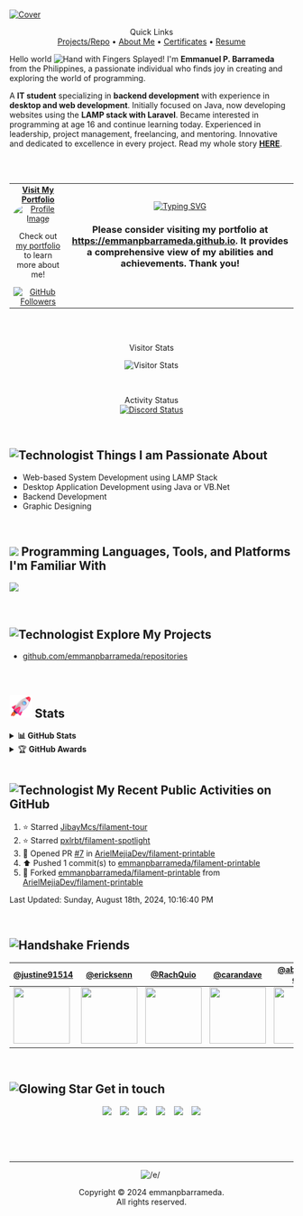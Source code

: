 
#

[![Cover](https://i.imgur.com/x3FW8OJ.png)](https://github.com/emmanpbarrameda/)

<p align="center">
  Quick Links
    <br/>
  <a href="https://github.com/emmanpbarrameda?tab=repositories">Projects/Repo</a> •
  <a href="https://emmanpbarrameda.github.io/#about">About Me</a> •
  <a href="https://emmanpbarrameda.github.io/#certificates">Certificates</a> •
  <a href="https://github.com/emmanpbarrameda/EMMANPBARRAMEDA_RESUME/blob/main/RESUME/EMMANPBARRAMEDA_RESUME.pdf">Resume</a>
</p>

Hello world <img src="https://raw.githubusercontent.com/Tarikul-Islam-Anik/Animated-Fluent-Emojis/master/Emojis/Hand%20gestures/Hand%20with%20Fingers%20Splayed.png" alt="Hand with Fingers Splayed" width="15" height="15" />!
I'm <b>Emmanuel P. Barrameda</b> from the Philippines, a passionate individual who finds joy in creating and exploring the world of programming.

A <b>IT student</b> specializing in <b>backend development</b> with experience in <b>desktop and web development</b>. Initially focused on Java, now developing websites using the <b>LAMP stack with Laravel</b>. Became interested in programming at age 16 and continue learning today. Experienced in leadership, project management, freelancing, and mentoring. Innovative and dedicated to excellence in every project. Read my whole story <a href="https://emmanpbarrameda.github.io/#about"><b>HERE</b></a>.
</b>

<br>
</br>

<!-- Social -->
<table width="100%" align="center">
  <tr>
    <td align="center">
      <a href="https://emmanpbarrameda.github.io">
        <strong>Visit My Portfolio</strong>
        <br />
        <img src="https://avatars.githubusercontent.com/u/67356375?v=4" alt="Profile Image" width="180" style="border-radius: 50%;" />
      </a>
      <br />
      <p>Check out <a href="https://emmanpbarrameda.github.io" target="_blank">my portfolio</a> to learn more about me!</p>
      <a href="https://github.com/emmanpbarrameda" target="_blank"><img src="https://img.shields.io/github/followers/emmanpbarrameda.svg?style=for-the-badge&label=Follow%20on%20GitHub&maxAge=2592000" alt="GitHub Followers" /></a>
    </td>
    <td align="center">
      <p align="center"> <!-- TYPING SVG -->
      <a href="https://github.com/emmanpbarrameda/"><img src="https://readme-typing-svg.demolab.com?font=JetBrains+Mono&weight=400&size=40&pause=1000&color=39FF14&center=true&vCenter=true&width=700&height=80&separator=%3C&lines=Backend+Developer;%3CStudent+Leader;%3CFreelancer;%3CMentor;%3CAspiring+Software+Engineer;%3Cemmanpbarrameda.github.io" alt="Typing SVG" /></a>
      </p>
      <h3>Please consider visiting my portfolio at <a href="https://emmanpbarrameda.github.io">https://emmanpbarrameda.github.io</a>. It provides a comprehensive view of my abilities and achievements. Thank you!</h3>
      <br />
      <br />
    </td>
  </tr>
</table>

</br>

##

<p align="center"> 
  Visitor Stats
  <!-- DETAILD VISITOR STATS HERE:
  https://yhype.me/github/accounts/emmanpbarrameda/emmanpbarrameda/traffic -->
  <br>
    <div align="center">
        <img alt="Visitor Stats" 
            src="https://widgetbite.com/stats/emmanpbarrameda"/>  
    </div>

  <!-- OLD Profile Count SVG
  <a href="https://emmanpbarrameda.github.io">
    <img src="https://profile-counter.glitch.me/emmanpbarrameda/count.svg" alt="Profile Count SVG" />
  </a> -->

</p>
<br>

<p align="center"> 
  Activity Status<br>
  <a href="https://emmanpbarrameda.github.io"> <!-- Discord Status | https://discord.c99.nl/ -->
    <img src="https://discord.c99.nl/widget/theme-2/262584647509082114.png" alt="Discord Status" />
  </a>
</p>
<br>





## <img src="https://raw.githubusercontent.com/Tarikul-Islam-Anik/Animated-Fluent-Emojis/master/Emojis/People/Technologist.png" alt="Technologist" width="45" height="45" /> Things I am Passionate About 

- Web-based System Development using LAMP Stack
- Desktop Application Development using Java or VB.Net
- Backend Development
- Graphic Designing
<br>


## <img src='https://user-images.githubusercontent.com/74038190/206662607-d9e7591e-bbf9-42f9-9386-29efc927bc16.gif' width="40">  Programming Languages, Tools, and Platforms I'm Familiar With

<p align="left">
  <a href="https://emmanpbarrameda.github.io"> <!-- https://skillicons.dev -->
    <img src="https://skillicons.dev/icons?i=c,cpp,dotnet,java,sqlite,mysql,html,css,bootstrap,javascript,php,laravel,eclipse,idea,androidstudio,visualstudio,vscode,replit,git,github,ai,figma,ps,discord,stackoverflow,linkedin&theme=light" />
  </a>
</p>
<br>


## <img src="https://raw.githubusercontent.com/Tarikul-Islam-Anik/Animated-Fluent-Emojis/master/Emojis/Objects/Backpack.png" alt="Technologist" width="45" height="45" /> Explore My Projects

- [github.com/emmanpbarrameda/repositories](https://github.com/emmanpbarrameda?tab=repositories)
<br>



## <img src="https://raw.githubusercontent.com/Tarikul-Islam-Anik/tarikul-islam-anik/main/assets/images/Rocket.png" width="40"> Stats

<!-- SUMMARY 1 -->

<details>
    <summary><b>📊 GitHub Stats</b></summary><br/>

  <!-- <div style="display: flex; flex-wrap: wrap; justify-content: space-between; align-items: flex-start; background-color: #0D1117; padding: 20px; border-radius: 6px;">

  <a href="https://emmanpbarrameda.github.io" style="flex-basis: 48%; text-decoration: none;">
    <img src="https://github-readme-stats.vercel.app/api/top-langs/?username=emmanpbarrameda&layout=compact&langs_count=10&theme=dark" alt="Top Languages" style="width: 30%">
  </a>
  
  <a href="https://emmanpbarrameda.github.io" style="flex-basis: 48%; text-decoration: none;">
    <img src="https://github-readme-stats.vercel.app/api?username=emmanpbarrameda&show_icons=true&count_private=true&theme=dark" alt="GitHub Stats" style="width: 30%">
  </a>
  
  <a href="https://emmanpbarrameda.github.io" style="flex-basis: 100%; text-decoration: none;">
    <img src="https://streak-stats.demolab.com/?user=emmanpbarrameda&theme=dark" alt="GitHub Streak Stats" style="width: 30%">
  </a> -->

  <!-- lowlighterMetrics -->
  <p align="center">
    <img src="/github-metrics.svg" />
  </p>

</div>

</details>

<!-- SUMMARY 2 -->

<details>
    <summary>&#127942 <b>GitHub Awards</b></summary><br/>

<p align="left">
  <a href="https://emmanpbarrameda.github.io"> <!-- Github Trophy -->
    <img src="https://github-profile-trophy.vercel.app/?username=emmanpbarrameda" />
  </a>
</p>

</details>

<!-- SUMMARY 3 -->
<!-- <details>
    <summary><img src="https://raw.githubusercontent.com/Tarikul-Islam-Anik/Animated-Fluent-Emojis/master/Emojis/Travel%20and%20places/Fire.png" width="20"> <b>My Contributions</b></summary><br/>

  <img src="https://github-readme-activity-graph.vercel.app/graph?username=emmanpbarrameda&theme=vue" />
</details> -->

<br>


## <img src="https://raw.githubusercontent.com/Tarikul-Islam-Anik/Animated-Fluent-Emojis/master/Emojis/Smilies/Dizzy.png" alt="Technologist" width="45" height="45" /> My Recent Public Activities on GitHub

<!--RECENT_ACTIVITY:start-->
1. ⭐ Starred [JibayMcs/filament-tour](https://github.com/JibayMcs/filament-tour)<br>
2. ⭐ Starred [pxlrbt/filament-spotlight](https://github.com/pxlrbt/filament-spotlight)<br>
3. 💪 Opened PR [#7](https://github.com/ArielMejiaDev/filament-printable/pull/7) in [ArielMejiaDev/filament-printable](https://github.com/ArielMejiaDev/filament-printable)<br>
4. ⬆️ Pushed 1 commit(s) to [emmanpbarrameda/filament-printable](https://github.com/emmanpbarrameda/filament-printable)<br>
5. 🔱 Forked [emmanpbarrameda/filament-printable](https://github.com/emmanpbarrameda/filament-printable) from [ArielMejiaDev/filament-printable](https://github.com/ArielMejiaDev/filament-printable)<br>
<!--RECENT_ACTIVITY:end-->

<!--RECENT_ACTIVITY:last_update-->
Last Updated: Sunday, August 18th, 2024, 10:16:40 PM
<!--RECENT_ACTIVITY:last_update_end-->

<br>



## <img src="https://user-images.githubusercontent.com/74038190/216112957-034e1f8b-5468-4857-8512-9cd2bac35bb6.png" alt="Handshake" width="40" /> Friends

<!-- FIRST ROW -->
| [@justine91514](https://github.com/justine91514) | [@ericksenn](https://github.com/ericksenn) | [@RachQuio](https://github.com/RachQuio) | [@carandave](https://github.com/carandave) | [@abedejos-erika](https://github.com/abedejos-erika) |
| --- | --- | --- | --- | --- | 
| [<img src="https://avatars.githubusercontent.com/justine91514?s=100" width="100" height="100">](https://github.com/justine91514) | [<img src="https://avatars.githubusercontent.com/ericksenn?s=100" width="100" height="100">](https://github.com/ericksenn) | [<img src="https://avatars.githubusercontent.com/RachQuio?s=100" width="100" height="100">](https://github.com/RachQuio) | [<img src="https://avatars.githubusercontent.com/carandave?s=100" width="100" height="100">](https://github.com/carandave) | [<img src="https://avatars.githubusercontent.com/abedejos-erika?s=100" width="100" height="100">](https://github.com/abedejos-erika) |

<!-- SECOND ROW -->
<!--
| [@user1](https://github.com/user1) | [@user2](https://github.com/user2) | [@user3](https://github.com/user3) | [@user4](https://github.com/user4) |
| --- | --- | --- | --- |
| [<img src="https://avatars.githubusercontent.com/user1?s=100" width="100" height="100">](https://github.com/user1) | [<img src="https://avatars.githubusercontent.com/user2?s=100" width="100" height="100">](https://github.com/user2) | [<img src="https://avatars.githubusercontent.com/user3?s=100" width="100" height="100">](https://github.com/user3) | [<img src="https://avatars.githubusercontent.com/user4?s=100" width="100" height="100">](https://github.com/user4) |
-->
<br>


## <img src="https://raw.githubusercontent.com/Tarikul-Islam-Anik/Animated-Fluent-Emojis/master/Emojis/Travel%20and%20places/Glowing%20Star.png" alt="Glowing Star" width="40" height="40" /> Get in touch

<p align="center">
  <a href="https://emmanpbarrameda.github.io" target="_blank"><img src="https://img.shields.io/badge/My Portfolio-%20-blue?style=for-the-badge&logo=web"></a>
  &nbsp;&nbsp;
  <a href="mailto:emmanuelbarrameda1@gmail.com" target="_blank"><img src="https://img.shields.io/badge/Email-%20-red?style=for-the-badge&logo=gmail"></a>
  &nbsp;&nbsp;
  <a href="https://facebook.com/emmanpbarrameda/" target="_blank"><img src="https://img.shields.io/badge/Facebook-%20-blue?style=for-the-badge&logo=facebook"></a>
  &nbsp;&nbsp;
  <a href="https://t.me/emmanpbarrameda/" target="_blank"><img src="https://img.shields.io/badge/Telegram-%20-blue?style=for-the-badge&logo=telegram"></a>
  &nbsp;&nbsp;
  <a href="https://linkedin.com/in/emmanpbarrameda/" target="_blank"><img src="https://img.shields.io/badge/LinkedIn-%20-blue?style=for-the-badge&logo=linkedin"></a>
  &nbsp;&nbsp;
  <a href="https://github.com/emmanpbarrameda/" target="_blank"><img src="https://img.shields.io/badge/GitHub-%20-black?style=for-the-badge&logo=github"></a>
</p>
<br>


<br>
</br>

------------

<p align="center">

  <!-- my name -->  <!-- https://kapasia-dev-ed.my.site.com/Badges4Me/s/ -->
  <img alt='/e/' src='https://img.shields.io/badge/MADE_BY - EMMAN_P_BARRAMEDA-100000?style=for-the-badge&logo=/e/&logoColor=1877F2&labelColor=FFFFFF&color=1877F2'/>
  
  <!-- made with love -->
  <img alt='' src='https://img.shields.io/badge/MADE_- WITH LOVE-100000?style=for-the-badge&logo=&logoColor=white&labelColor=EF4041&color=C1282D'/>
  
<p align="center">

  
<p align="center">Copyright © 2024 emmanpbarrameda.<br>All rights reserved.</p
